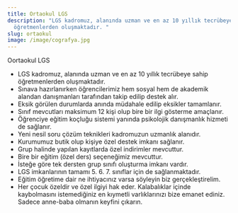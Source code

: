 ```yaml
---
title: Ortaokul LGS
description: "LGS kadromuz, alanında uzman ve en az 10 yıllık tecrübeye sahip
  öğretmenlerden oluşmaktadır. "
slug: ortaokul
image: /image/cografya.jpg
---
```

Oortaokul LGS
* LGS kadromuz, alanında uzman ve en az 10 yıllık tecrübeye sahip öğretmenlerden oluşmaktadır. 
* Sınava hazırlanırken öğrencilerimiz hem sosyal hem de akademik alandan danışmanları tarafından takip edilip destek alır. 
* Eksik görülen durumlarda anında müdahale edilip eksikler tamamlanır. 
* Sınıf mevcutları maksimum 12 kişi olup bire bir ilgi gösterme amaçlanır. 
* Öğrenciye eğitim koçluğu sistemi yanında psikolojik danışmanlık hizmeti de sağlanır. 
* Yeni nesil soru çözüm teknikleri kadromuzun uzmanlık alanıdır. 
* Kurumumuz butik olup kişiye özel destek imkanı sağlanır. 
* Grup halinde yapılan kayıtlarda özel indirimler mevcuttur. 
* Bire bir eğitim (özel ders) seçeneğimiz mevcuttur. 
* İsteğe göre tek dersten grup sınıfı oluşturma imkanı vardır. 
* LGS imkanlarının tamamı 5. 6. 7. sınıflar için de sağlanmaktadır.
* Eğitim öğretime dair ne ihtiyacınız varsa söyleyin biz gerçekleştirelim.
* Her çocuk özeldir ve özel ilgiyi hak eder. Kalabalıklar içinde kaybolmasını istemediğiniz en kıymetli varlıklarınızı bize emanet ediniz. Sadece anne-baba olmanın keyfini çıkarın.
